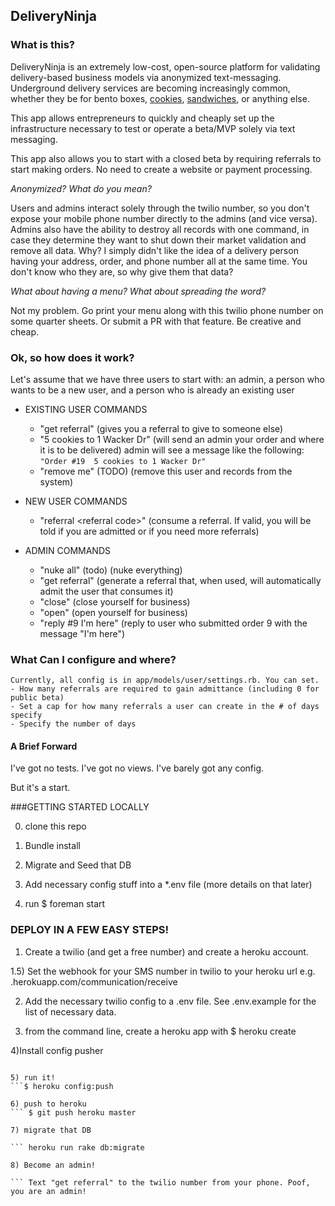 ## DeliveryNinja

### What is this? 

DeliveryNinja is an extremely low-cost, open-source platform for validating delivery-based business models via anonymized text-messaging. Underground delivery services are becoming increasingly common, whether they be for bento boxes, [cookies](http://www.northbynorthwestern.com/story/magazine-project-cookie-by-catherine-rolfe/), [sandwiches](http://www.northbynorthwestern.com/story/michael-wilbon-on-journalism-and-nus-mythic-sandwi/), or anything else.

This app allows entrepreneurs to quickly and cheaply set up the infrastructure
necessary to test or operate a beta/MVP solely via text messaging.


This app also allows you to start with a closed beta by requiring referrals to start making orders. No need to create a website or payment processing.  

*Anonymized? What do you mean?*

Users and admins interact solely through the twilio number, so you don't expose your mobile phone number directly to the admins (and vice versa). Admins also have the ability to destroy all records with one command, in case they determine they want to shut down their market validation and remove all data. Why? I simply didn't like the idea of a delivery person having your address, order, and phone number all at the same time. You don't know who they are, so why give them that data? 


*What about having a menu? What about spreading the word?*

Not my problem. Go print your menu along with this twilio phone number on some quarter sheets. Or submit a PR with that feature. Be creative and cheap. 


### Ok, so how does it work? 

Let's assume that we have three users to start with: an admin, a person who
wants to be a new user, and a person who is already an existing user


- EXISTING USER COMMANDS
  - "get referral"
      (gives you a referral to give to someone else)
  - "5 cookies to 1 Wacker Dr" 
      (will send an admin your order and where it is to be delivered)
      admin will see a message like the following:
      ``` "Order #19  5 cookies to 1 Wacker Dr" ```
  - "remove me" (TODO)
      (remove this user and records from the system)

- NEW USER COMMANDS
   - "referral \<referral code\>"
     (consume a referral. If valid, you will be told if you are admitted or if you need more referrals)

- ADMIN COMMANDS
  - "nuke all" (todo) 
    (nuke everything)
  - "get referral"
    (generate a referral that, when used, will automatically admit the user that
     consumes it)
  - "close"
    (close yourself for business)
  - "open"
    (open yourself for business)
  - "reply #9 I'm here"
    (reply to user who submitted order 9 with the message "I'm here")

### What Can I configure and where?
    Currently, all config is in app/models/user/settings.rb. You can set.
    - How many referrals are required to gain admittance (including 0 for public beta)
    - Set a cap for how many referrals a user can create in the # of days specify
    - Specify the number of days 


#### A Brief Forward

I've got no tests. I've got no views. I've barely got any config. 

But it's a start. 


###GETTING STARTED LOCALLY

0) clone this repo

1) Bundle install

2) Migrate and Seed that DB

3) Add necessary config stuff into a *.env file (more details on that later)

4) run $ foreman start

### DEPLOY IN A FEW EASY STEPS! 

1) Create a twilio (and get a free number) and create a heroku account. 

1.5) Set the webhook for your SMS number in twilio to your heroku url e.g.
<appname>.herokuapp.com/communication/receive

2) Add the necessary twilio config to a .env file. See .env.example for the list
of necessary data. 

3) from the command line, create a heroku app with $ heroku create

4)Install config pusher
```$ heroku plugins:install git://github.com/ddollar/heroku-config.git 

5) run it!
```$ heroku config:push

6) push to heroku
``` $ git push heroku master

7) migrate that DB

``` heroku run rake db:migrate

8) Become an admin!

``` Text "get referral" to the twilio number from your phone. Poof, you are an admin! 

